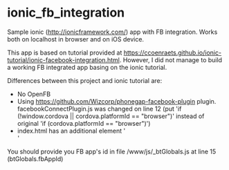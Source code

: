 # ionic_fb_integration
Sample ionic (http://ionicframework.com/) app with FB integration. Works both on localhost in browser and on iOS device.

This app is based on tutorial provided at https://ccoenraets.github.io/ionic-tutorial/ionic-facebook-integration.html. However, I did not manage to build a working FB integrated app basing on the ionic tutorial. 

Differences between this project and ionic tutorial are:
* No OpenFB
* Using https://github.com/Wizcorp/phonegap-facebook-plugin plugin. facebookConnectPlugin.js was changed on line 12 
(put 'if (!window.cordova || cordova.platformId == "browser")' 
instead of original 
'if (cordova.platformId == "browser")')
* index.html has an additional element '<div id="fb-root"></div>'

You should provide you FB app's id in file /www/js/_btGlobals.js at line 15 (btGlobals.fbAppId)
